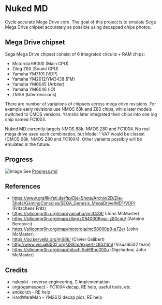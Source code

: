 # Nuked MD
Cycle accurate Mega Drive core.
The goal of this project is to emulate Sega Mega Drive chipset accurately as possible using decapped chips photos.

## Mega Drive chipset
Sega Mega Drive chipset consist of 6 integrated circuits + RAM chips:
* Motorola 68000 (Main CPU)
* Zilog Z80 (Sound CPU)
* Yamaha YM7101 (VDP)
* Yamaha YM2612/YM3438 (FM)
* Yamaha YM6045 (Arbiter)
* Yamaha YM6046 (IO)
* TMSS (later revisions)

There are number of variations of chipsets across mega drive revisions. For example early revisions use NMOS 68k and Z80 chips, while later models switched to CMOS versions. Yamaha later integrated their chips into one big chip named FC1004.

Nuked MD currently targets NMOS 68k, NMOS Z80 and FC1004. No real mega drive used such combination, but Model 1 VA7 would be closest (CMOS 68k, NMOS Z80 and FC1004). Other variants possibly will be emulated in the future.

## Progress
![image](https://user-images.githubusercontent.com/15833655/236791566-057499e5-a9a3-4a38-8482-92959ceb63c2.png)
See [Progress.md](Progress.md)

## References
* https://www.grafik-feti.de/ftp/Die-Shots/Archiv/2D/Die-Shots/GamingConsoles/SEGA_Genesis_MegaDrive/MD1/VDP/ (Fritzchens Fritz)
* https://siliconpr0n.org/map/yamaha/ym3438/ (John McMaster)
* https://siliconpr0n.org/map/zilog/z0840008psc-z80cpu/ (Antoine Bercovici)
* https://siliconpr0n.org/map/motorola/mc68000p8-a72e/ (John McMaster)
* https://og.kervella.org/m68k/ (Olivier Galibert)
* http://www.visual6502.org/JSSim/expert-z80.html (Visual6502 team)
* https://siliconpr0n.org/map/hitachi/hd68hc000u (Digshadow, John McMaster)

## Credits
* nukeykt - reverse engineering, C implementation
* org(ogamespec) - FC1004 decap, RE help, useful tools, etc.
* andkorzh - RE help
* HardWareMan - YM2612 decap pics, RE help
